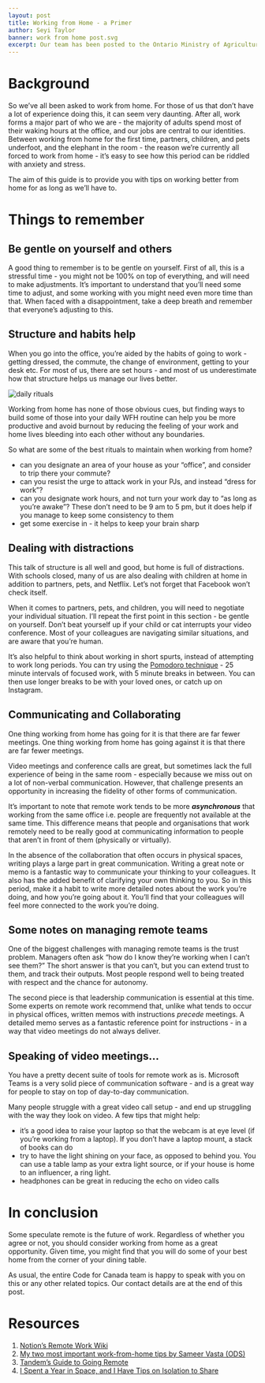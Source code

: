```yaml
---
layout: post
title: Working from Home - a Primer
author: Seyi Taylor
banner: work from home post.svg
excerpt: Our team has been posted to the Ontario Ministry of Agriculture, Food and Rural Affairs (OMAFRA). Specifically, we are working with the Agriculture Development Branch, and focused on crop protection.
---
```


# Background

So we’ve all been asked to work from home. For those of us that don’t have a lot of experience doing this, it can seem very daunting. After all, work forms a major part of who we are - the majority of adults spend most of their waking hours at the office, and our jobs are central to our identities. Between working from home for the first time, partners, children, and pets underfoot, and the elephant in the room - the reason we’re currently all forced to work from home - it’s easy to see how this period can be riddled with anxiety and stress.

The aim of this guide is to provide you with tips on working better from home for as long as we’ll have to.


# Things to remember
## Be gentle on yourself and others

A good thing to remember is to be gentle on yourself. First of all, this is a stressful time - you might not be 100% on top of everything, and will need to make adjustments. It’s important to understand that you’ll need some time to adjust, and some working with you might need even more time than that. When faced with a disappointment, take a deep breath and remember that everyone’s adjusting to this.


## Structure and habits help

When you go into the office, you’re aided by the habits of going to work - getting dressed, the commute, the change of environment, getting to your desk etc. For most of us, there are set hours - and most of us underestimate how that structure helps us manage our lives better.


![daily rituals](https://paper-attachments.dropbox.com/s_1DBFF1472352B81E7B4A55F03F5E8298195B4C5F47B0D8CC1F22E626E6F9BC18_1585014052956_image.png)


Working from home has none of those obvious cues, but finding ways to build some of those into your daily WFH routine can help you be more productive and avoid burnout by reducing the feeling of your work and home lives bleeding into each other without any boundaries.

So what are some of the best rituals to maintain when working from home?

- can you designate an area of your house as your “office”, and consider to trip there your commute?
- can you resist the urge to attack work in your PJs, and instead “dress for work”?
- can you designate work hours, and not turn your work day to “as long as you’re awake”? These don’t need to be 9 am to 5 pm, but it does help if you manage to keep some consistency to them
- get some exercise in - it helps to keep your brain sharp


## Dealing with distractions

This talk of structure is all well and good, but home is full of distractions. With schools closed, many of us are also dealing with children at home in addition to partners, pets, and Netflix. Let’s not forget that Facebook won’t check itself.

When it comes to partners, pets, and children, you will need to negotiate your individual situation. I’ll repeat the first point in this section - be gentle on yourself. Don’t beat yourself up if your child or cat interrupts your video conference. Most of your colleagues are navigating similar situations, and are aware that you’re human. 

It’s also helpful to think about working in short spurts, instead of attempting to work long periods. You can try using the [Pomodoro technique](https://en.wikipedia.org/wiki/Pomodoro_Technique) - 25 minute intervals of focused work, with 5 minute breaks in between. You can then use longer breaks to be with your loved ones, or catch up on Instagram.


## Communicating and Collaborating

One thing working from home has going for it is that there are far fewer meetings.
One thing working from home has going against it is that there are far fewer meetings.

Video meetings and conference calls are great, but sometimes lack the full experience of being in the same room - especially because we miss out on a lot of non-verbal communication. However, that challenge presents an opportunity in increasing the fidelity of other forms of communication.

It’s important to note that remote work tends to be more ***asynchronous*** that working from the same office i.e. people are frequently not available at the same time. This difference means that people and organisations that work remotely need to be really good at communicating information to people that aren’t in front of them (physically or virtually).

In the absence of the collaboration that often occurs in physical spaces, writing plays a large part in great communication. Writing a great note or memo is a fantastic way to communicate your thinking to your colleagues. It also has the added benefit of clarifying your own thinking to you. So in this period, make it a habit to write more detailed notes about the work you’re doing, and how you’re going about it. You’ll find that your colleagues will feel more connected to the work you’re doing.


## Some notes on managing remote teams

One of the biggest challenges with managing remote teams is the trust problem. Managers often ask “how do I know they’re working when I can’t see them?” The short answer is that you can’t, but you can extend trust to them, and track their outputs. Most people respond well to being treated with respect and the chance for autonomy.

The second piece is that leadership communication is essential at this time. Some experts on remote work recommend that, unlike what tends to occur in physical offices, written memos with instructions *precede* meetings. A detailed memo serves as a fantastic reference point for instructions - in a way that video meetings do not always deliver.


## Speaking of video meetings…

You have a pretty decent suite of tools for remote work as is. Microsoft Teams is a very solid piece of communication software - and is a great way for people to stay on top of day-to-day communication.

Many people struggle with a great video call setup - and end up struggling with the way they look on video. A few tips that might help:

- it’s a good idea to raise your laptop so that the webcam is at eye level (if you’re working from a laptop). If you don’t have a laptop mount, a stack of books can do
- try to have the light shining on your face, as opposed to behind you. You can use a table lamp as your extra light source, or if your house is home to an influencer, a ring light.
- headphones can be great in reducing the echo on video calls


# In conclusion

Some speculate remote is the future of work. Regardless of whether you agree or not, you should consider working from home as a great opportunity. Given time, you might find that you will do some of your best home from the corner of your dining table. 

As usual, the entire Code for Canada team is happy to speak with you on this or any other related topics. Our contact details are at the end of this post.


# Resources
1. [Notion’s Remote Work Wiki](https://www.notion.so/Remote-work-wiki-1b21ef5501714fffa9f5c5c25677371f)
2. [My two most important work-from-home tips by Sameer Vasta (ODS)](https://www.inthemargins.ca/wfh-tips)
3. [Tandem’s Guide to Going Remote](https://www.notion.so/Tandem-s-guide-to-going-remote-f5321849634f4183ad8944ee79f9e0a0)
4. [I Spent a Year in Space, and I Have Tips on Isolation to Share](https://www.nytimes.com/2020/03/21/opinion/scott-kelly-coronavirus-isolation.html)
